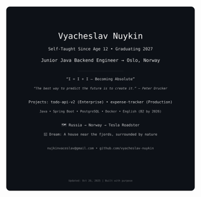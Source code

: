 <!-- 
  ✨ README by Vyacheslav Nuykin
  Goal: Junior Java Backend Engineer → Oslo, Norway 🇳🇴
-->
<!--
<div align="center">

# 👋 Hi, I'm **Vyacheslav Nuykin**

### 🇳🇴 Aspiring Java Engineer | Self-Taught Since Age 12 | Student (3rd Year)  
**Building production-ready Spring Boot apps • Learning English (B2 target) • Aiming for Norway after graduation**

[![Java](https://img.shields.io/badge/Java-17+-ED8B00?logo=java&logoColor=white)](https://github.com/vyacheslav-nuykin)
[![Spring Boot](https://img.shields.io/badge/Spring_Boot-3.x-6DB33F?logo=spring&logoColor=white)](https://spring.io/projects/spring-boot)
[![PostgreSQL](https://img.shields.io/badge/PostgreSQL-16+-336791?logo=postgresql&logoColor=white)](https://www.postgresql.org/)
[![English](https://img.shields.io/badge/English-B1→B2_2026-blue?logo=duolingo)](https://github.com/vyacheslav-nuykin)
[![Target](https://img.shields.io/badge/📍_Oslo,_Norway-Future_Goal-purple)](https://www.norway.no/)

</div>

---

## 🌍 About Me

I’m a **self-taught backend developer** from Russia, coding since **age 12**. Currently in my **3rd year of college** (graduating in 2027), I’ve built a strong foundation in **Java, Spring Boot, JPA, and Thymeleaf** through hands-on projects and focused learning (thanks to Гоша Дударь and relentless practice!).

My dream? To **join Norway’s IT industry** as a junior Java developer after graduation — work in a team that values clean code, grow professionally, and one day live near the fjords in a small house surrounded by nature.

> *“The best way to predict the future is to create it.” — Peter Drucker*

---

## 🛠️ Tech Stack

| Category      | Technologies                                                                        |
|---------------|-------------------------------------------------------------------------------------|
| **Languages** | Java, SQL, Bash                                                                     |
| **Backend**   | Spring Boot, Spring Web, Spring Data JPA, Hibernate                                 |
| **Frontend**  | Thymeleaf (for server-side rendering)                                               |
| **Database**  | PostgreSQL                                                                          |
| **Tools**     | Git, GitHub, IntelliJ IDEA, Maven, REST Clients (Postman, curl)                     |
| **Learning**  | Go (Golang), Kubernetes basics, Doker, English (target: B2 by end of 2026)          |

---

## 🚀 Projects

> ✅ [todo-api-v2](https://github.com/vyacheslav-nuykin/todo-api-v2) and [expense-tracker](https://github.com/vyacheslav-nuykin/expense-tracker) are production-ready, with clean architecture, validation, and real DB integration.

### 💰 [Expense Tracker](https://github.com/vyacheslav-nuykin/expense-tracker)
A personal finance web app to log, categorize, and analyze daily expenses.  
`Java` `Spring Boot` `Thymeleaf` `PostgreSQL` `MVC`

### 📋 [To-Do API (v2)](https://github.com/vyacheslav-nuykin/todo-api-v2)
**Enterprise-Grade RESTful API** with PostgreSQL, Swagger, Actuator, DTOs, and clean layered architecture.  
`Java` `Spring Boot` `REST` `PostgreSQL` `OpenAPI` `Actuator`

### 📋 [To-Do API (v1)](https://github.com/vyacheslav-nuykin/todo-api)
Initial prototype with in-memory storage — my first REST API.  
`Java` `Spring Boot` `In-Memory`

> 🎯 **Next**: Building 3 enterprise-style projects (Q4 2025 – Q2 2026)

---

## 📊 GitHub Stats

<div align="center">

[![Vyacheslav's GitHub stats](https://github-readme-stats.vercel.app/api?username=vyacheslav-nuykin&show_icons=true&theme=radical&count_private=true)](https://github.com/vyacheslav-nuykin)
[![Top Langs](https://github-readme-stats.vercel.app/api/top-langs/?username=vyacheslav-nuykin&layout=compact&theme=radical)](https://github.com/vyacheslav-nuykin)

</div>

---

## 📬 Let’s Connect

- 📧 Email: [nujkinvaceslav@gmail.com](mailto:nujkinvaceslav@gmail.com)
- 💼 LinkedIn: *(coming soon)*
- 🏡 Location: Russia | **Future**: Oslo, Norway (planning post-graduation)

---

## 🇳🇴 Why Norway?

- 🌲 **Nature**: Fjords, mountains, northern lights  
- 💼 **IT Market**: High demand for Java/Spring engineers  
- 🧊 **Culture**: Work-life balance, transparency, innovation  
- 🏠 **Dream**: Own a small house on green hills near Oslo

I’m actively preparing: improving my **English**, building **real projects**, and studying **enterprise practices** — so I can confidently apply to Norwegian companies **after graduation**.

---

> 🔥 **I code with purpose. I learn with discipline. I build for the future.**  
> **Open to feedback, collaborations, and opportunities — especially from teams in Europe!**
-->

![Profile](https://raw.githubusercontent.com/vyacheslav-nuykin/vyacheslav-nuykin/main/svg/identify.svg)
